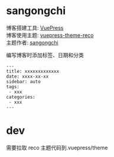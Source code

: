 # sangongchi

博客搭建工具: [VuePress](https://vuepress.vuejs.org/zh/)  
博客使用主题: [vuepress-theme-reco](https://vuepress-theme-reco.recoluan.com/)  
主题作者: [sangongchi](https://github.com/sangongchi)

编写博客时添加标签、日期和分类

```
---
title: xxxxxxxxxxxxx
date: xxxx-xx-xx
sidebar: auto
tags:
 - xxx
categories:
 - xxx
---
```

# dev

需要拉取 reco 主题代码到.vuepress/theme

